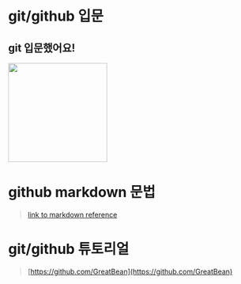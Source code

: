 # git/github 입문
## git 입문했어요!
<img src="https://octodex.github.com/images/welcometocat.png" height="200">




# github markdown 문법
>[link to markdown reference](https://guides.github.com/features/mastering-markdown/)



 
# git/github 튜토리얼
>[https://github.com/GreatBean](https://github.com/GreatBean)
